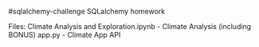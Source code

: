 #sqlalchemy-challenge
SQLalchemy homework

Files:
Climate Analysis and Exploration.ipynb - Climate Analysis (including BONUS)
app.py - Climate App API
